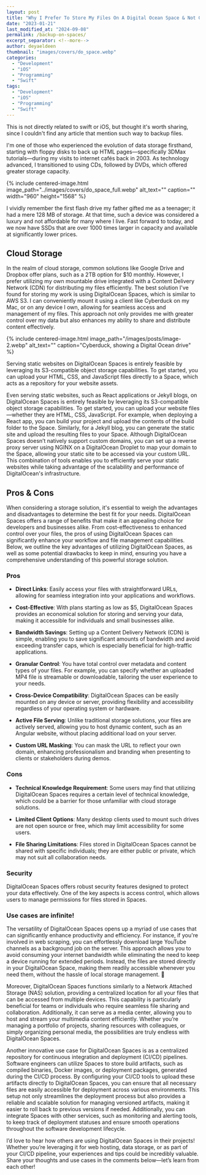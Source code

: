 ```yaml
---
layout: post
title: "Why I Prefer To Store My Files On A Digital Ocean Space & Not Google Drive Or Dropbox."
date: "2023-01-21"
last_modified_at: "2024-09-08"
permalink: /backup-on-spaces/
excerpt_separator: <!--more-->
author: deyaeldeen
thumbnail: "images/covers/do_space.webp"
categories: 
  - "Development"
  - "iOS"
  - "Programming"
  - "Swift"
tags:
  - "Development"
  - "iOS"
  - "Programming"
  - "Swift"
---
```


This is not directly related to swift or iOS, but thought it's worth sharing, since I couldn't find any article that mention such way to backup files.

I'm one of those who experienced the evolution of data storage firsthand, starting with floppy disks to back up HTML pages—specifically 3DMax tutorials—during my visits to internet cafés back in 2003. As technology advanced, I transitioned to using CDs, followed by DVDs, which offered greater storage capacity. 

<!--more-->

{%
 include centered-image.html 
 image_path="../images/covers/do_space_full.webp"
 alt_text="" 
 caption=""
 width="960" 
 height="1568"
%}

I vividly remember the first flash drive my father gifted me as a teenager; it had a mere 128 MB of storage. At that time, such a device was considered a luxury and not affordable for many where I live. Fast forward to today, and we now have SSDs that are over 1000 times larger in capacity and available at significantly lower prices.

## Cloud Storage
In the realm of cloud storage, common solutions like Google Drive and Dropbox offer plans, such as a 2TB option for $10 monthly. However, I prefer utilizing my own mountable drive integrated with a Content Delivery Network (CDN) for distributing my files efficiently. The best solution I've found for storing my work is using DigitalOcean Spaces, which is similar to AWS S3. I can conveniently mount it using a client like Cyberduck on my Mac, or on any device I own, allowing for seamless access and management of my files. This approach not only provides me with greater control over my data but also enhances my ability to share and distribute content effectively.

{%
 include centered-image.html 
 image_path="/images/posts/image-2.webp"
 alt_text="" 
 caption="Cyberduck, showing a Digital Ocean drive"
%}


Serving static websites on DigitalOcean Spaces is entirely feasible by leveraging its S3-compatible object storage capabilities. To get started, you can upload your HTML, CSS, and JavaScript files directly to a Space, which acts as a repository for your website assets.

Even serving static websites, such as React applications or Jekyll blogs, on DigitalOcean Spaces is entirely feasible by leveraging its S3-compatible object storage capabilities. To get started, you can upload your website files—whether they are HTML, CSS, JavaScript. For example, when deploying a React app, you can build your project and upload the contents of the build folder to the Space. Similarly, for a Jekyll blog, you can generate the static site and upload the resulting files to your Space. Although DigitalOcean Spaces doesn’t natively support custom domains, you can set up a reverse proxy server using NGINX on a DigitalOcean Droplet to map your domain to the Space, allowing your static site to be accessed via your custom URL. This combination of tools enables you to efficiently serve your static websites while taking advantage of the scalability and performance of DigitalOcean's infrastructure.

## Pros & Cons

When considering a storage solution, it's essential to weigh the advantages and disadvantages to determine the best fit for your needs. DigitalOcean Spaces offers a range of benefits that make it an appealing choice for developers and businesses alike. From cost-effectiveness to enhanced control over your files, the pros of using DigitalOcean Spaces can significantly enhance your workflow and file management capabilities. Below, we outline the key advantages of utilizing DigitalOcean Spaces, as well as some potential drawbacks to keep in mind, ensuring you have a comprehensive understanding of this powerful storage solution.

### Pros

- **Direct Links**: Easily access your files with straightforward URLs, allowing for seamless integration into your applications and workflows.
  
- **Cost-Effective**: With plans starting as low as $5, DigitalOcean Spaces provides an economical solution for storing and serving your data, making it accessible for individuals and small businesses alike.

- **Bandwidth Savings**: Setting up a Content Delivery Network (CDN) is simple, enabling you to save significant amounts of bandwidth and avoid exceeding transfer caps, which is especially beneficial for high-traffic applications.

- **Granular Control**: You have total control over metadata and content types of your files. For example, you can specify whether an uploaded MP4 file is streamable or downloadable, tailoring the user experience to your needs.

- **Cross-Device Compatibility**: DigitalOcean Spaces can be easily mounted on any device or server, providing flexibility and accessibility regardless of your operating system or hardware.

- **Active File Serving**: Unlike traditional storage solutions, your files are actively served, allowing you to host dynamic content, such as an Angular website, without placing additional load on your server.

- **Custom URL Masking**: You can mask the URL to reflect your own domain, enhancing professionalism and branding when presenting to clients or stakeholders during demos.

### Cons

- **Technical Knowledge Requirement**: Some users may find that utilizing DigitalOcean Spaces requires a certain level of technical knowledge, which could be a barrier for those unfamiliar with cloud storage solutions.

- **Limited Client Options**: Many desktop clients used to mount such drives are not open source or free, which may limit accessibility for some users.

- **File Sharing Limitations**: Files stored in DigitalOcean Spaces cannot be shared with specific individuals; they are either public or private, which may not suit all collaboration needs.

### Security

DigitalOcean Spaces offers robust security features designed to protect your data effectively. One of the key aspects is access control, which allows users to manage permissions for files stored in Spaces.

### Use cases are infinite!

The versatility of DigitalOcean Spaces opens up a myriad of use cases that can significantly enhance productivity and efficiency. For instance, if you're involved in web scraping, you can effortlessly download large YouTube channels as a background job on the server. This approach allows you to avoid consuming your internet bandwidth while eliminating the need to keep a device running for extended periods. Instead, the files are stored directly in your DigitalOcean Space, making them readily accessible whenever you need them, without the hassle of local storage management. 🧐

Moreover, DigitalOcean Spaces functions similarly to a Network Attached Storage (NAS) solution, providing a centralized location for all your files that can be accessed from multiple devices. This capability is particularly beneficial for teams or individuals who require seamless file sharing and collaboration. Additionally, it can serve as a media center, allowing you to host and stream your multimedia content efficiently. Whether you’re managing a portfolio of projects, sharing resources with colleagues, or simply organizing personal media, the possibilities are truly endless with DigitalOcean Spaces.

Another innovative use case for DigitalOcean Spaces is as a centralized repository for continuous integration and deployment (CI/CD) pipelines. Software engineers can utilize Spaces to store build artifacts, such as compiled binaries, Docker images, or deployment packages, generated during the CI/CD process. By configuring your CI/CD tools to upload these artifacts directly to DigitalOcean Spaces, you can ensure that all necessary files are easily accessible for deployment across various environments. This setup not only streamlines the deployment process but also provides a reliable and scalable solution for managing versioned artifacts, making it easier to roll back to previous versions if needed. Additionally, you can integrate Spaces with other services, such as monitoring and alerting tools, to keep track of deployment statuses and ensure smooth operations throughout the software development lifecycle.

I’d love to hear how others are using DigitalOcean Spaces in their projects! Whether you’re leveraging it for web hosting, data storage, or as part of your CI/CD pipeline, your experiences and tips could be incredibly valuable. Share your thoughts and use cases in the comments below—let’s learn from each other!
